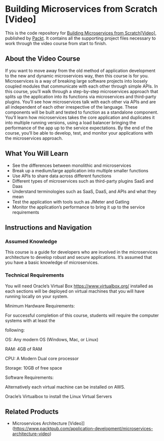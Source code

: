 # Building Microservices from Scratch	[Video]
This is the code repository for [Building Microservices from Scratch[Video]](https://www.packtpub.com/application-development/building-microservices-scratch-video), published by [Packt](https://www.packtpub.com/?utm_source=github). It contains all the supporting project files necessary to work through the video course from start to finish.
## About the Video Course
If you want to move away from the old method of application development to the new and dynamic microservices way, then this course is for you. Microservices is a way of breaking large software projects into loosely coupled modules that communicate with each other through simple APIs. 
In this course, you’ll walk through a step-by-step microservices approach that splits up the application into its functions via microservices and third-party plugins. You’ll see how microservices talk with each other via APIs and are all independent of each other irrespective of the language. These components will be built and tested to function as a standalone component. 
You’ll learn how microservices takes the core application and duplicates it into multiple running versions, using a load balancer bringing the performance of the app up to the service expectations.
By the end of the course, you’ll be able to develop, test, and monitor your applications with the microservices approach.



<H2>What You Will Learn</H2>
<DIV class=book-info-will-learn-text>
<UL>
<LI>See the differences between monolithic and microservices
<LI>Break up a medium/large application into multiple smaller functions
<LI>Use APIs to share data across different functions
<LI>Different types of microservices such as third-party plugins SaaS and Daas
<LI>Understand terminologies such as SaaS, DaaS, and APIs and what they mean 
<LI>Test the application with tools such as JMeter and Gatling
<LI>Monitor the application’s performance to bring it up to the service requirements</LI></UL></DIV>

## Instructions and Navigation
### Assumed Knowledge
This course is a guide for developers who are involved in the microservices architecture to develop robust and secure applications. It’s assumed that you have a basic knowledge of microservices.	
### Technical Requirements
 You will need Oracle’s Virtual Box https://www.virtualbox.org/ installed as each sections will be deployed on virtual machines that you will have running locally on your system.



Minimum Hardware Requirements:

For successful completion of this course, students will require the computer systems with at least the 

following:

OS: Any modern OS (Windows, Mac, or Linux)

RAM: 4GB of RAM

CPU: A Modern Dual core processor

Storage: 10GB of free space

Software Requirements:

Alternatively each virtual machine can be installed on AWS.

Oracle’s Virtualbox to install the Linux Virtual Servers



## Related Products
* Microservices Architecture  [Video]](https://www.packtpub.com/application-development/microservices-architecture-video)


